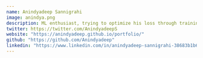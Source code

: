 ```yaml
---
name: Anindyadeep Sannigrahi
image: anindya.png
description: ML enthusiast, trying to optimize his loss through training with something new everyday.
twitter: https://twitter.com/AnindyadeepS
website: "https://anindyadeep.github.io/portfolio/"
github: "https://github.com/Anindyadeep"
linkedin: "https://www.linkedin.com/in/anindyadeep-sannigrahi-38683b1b6" 
---
```

